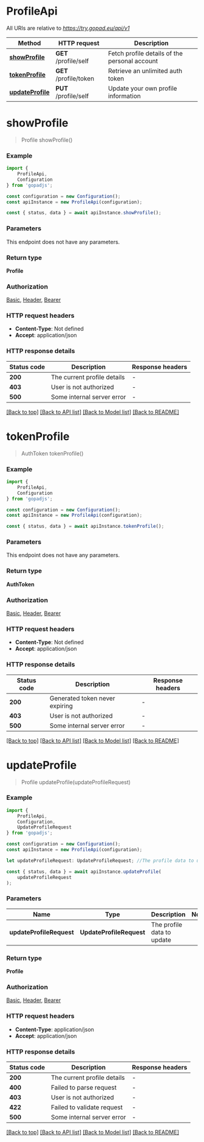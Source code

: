 # ProfileApi

All URIs are relative to *https://try.gopad.eu/api/v1*

|Method | HTTP request | Description|
|------------- | ------------- | -------------|
|[**showProfile**](#showprofile) | **GET** /profile/self | Fetch profile details of the personal account|
|[**tokenProfile**](#tokenprofile) | **GET** /profile/token | Retrieve an unlimited auth token|
|[**updateProfile**](#updateprofile) | **PUT** /profile/self | Update your own profile information|

# **showProfile**
> Profile showProfile()


### Example

```typescript
import {
    ProfileApi,
    Configuration
} from 'gopadjs';

const configuration = new Configuration();
const apiInstance = new ProfileApi(configuration);

const { status, data } = await apiInstance.showProfile();
```

### Parameters
This endpoint does not have any parameters.


### Return type

**Profile**

### Authorization

[Basic](../README.md#Basic), [Header](../README.md#Header), [Bearer](../README.md#Bearer)

### HTTP request headers

 - **Content-Type**: Not defined
 - **Accept**: application/json


### HTTP response details
| Status code | Description | Response headers |
|-------------|-------------|------------------|
|**200** | The current profile details |  -  |
|**403** | User is not authorized |  -  |
|**500** | Some internal server error |  -  |

[[Back to top]](#) [[Back to API list]](../README.md#documentation-for-api-endpoints) [[Back to Model list]](../README.md#documentation-for-models) [[Back to README]](../README.md)

# **tokenProfile**
> AuthToken tokenProfile()


### Example

```typescript
import {
    ProfileApi,
    Configuration
} from 'gopadjs';

const configuration = new Configuration();
const apiInstance = new ProfileApi(configuration);

const { status, data } = await apiInstance.tokenProfile();
```

### Parameters
This endpoint does not have any parameters.


### Return type

**AuthToken**

### Authorization

[Basic](../README.md#Basic), [Header](../README.md#Header), [Bearer](../README.md#Bearer)

### HTTP request headers

 - **Content-Type**: Not defined
 - **Accept**: application/json


### HTTP response details
| Status code | Description | Response headers |
|-------------|-------------|------------------|
|**200** | Generated token never expiring |  -  |
|**403** | User is not authorized |  -  |
|**500** | Some internal server error |  -  |

[[Back to top]](#) [[Back to API list]](../README.md#documentation-for-api-endpoints) [[Back to Model list]](../README.md#documentation-for-models) [[Back to README]](../README.md)

# **updateProfile**
> Profile updateProfile(updateProfileRequest)


### Example

```typescript
import {
    ProfileApi,
    Configuration,
    UpdateProfileRequest
} from 'gopadjs';

const configuration = new Configuration();
const apiInstance = new ProfileApi(configuration);

let updateProfileRequest: UpdateProfileRequest; //The profile data to update

const { status, data } = await apiInstance.updateProfile(
    updateProfileRequest
);
```

### Parameters

|Name | Type | Description  | Notes|
|------------- | ------------- | ------------- | -------------|
| **updateProfileRequest** | **UpdateProfileRequest**| The profile data to update | |


### Return type

**Profile**

### Authorization

[Basic](../README.md#Basic), [Header](../README.md#Header), [Bearer](../README.md#Bearer)

### HTTP request headers

 - **Content-Type**: application/json
 - **Accept**: application/json


### HTTP response details
| Status code | Description | Response headers |
|-------------|-------------|------------------|
|**200** | The current profile details |  -  |
|**400** | Failed to parse request |  -  |
|**403** | User is not authorized |  -  |
|**422** | Failed to validate request |  -  |
|**500** | Some internal server error |  -  |

[[Back to top]](#) [[Back to API list]](../README.md#documentation-for-api-endpoints) [[Back to Model list]](../README.md#documentation-for-models) [[Back to README]](../README.md)

